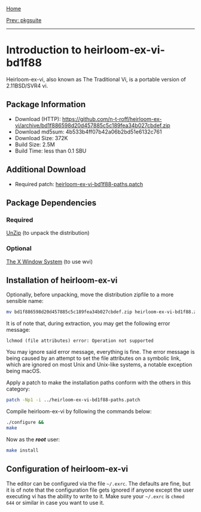 [Home](../)

[Prev: pkgsuite](./8-pkgsuite.md)

***

# Introduction to heirloom-ex-vi-bd1f88
Heirloom-ex-vi, also known as The Traditional Vi, is a portable version of 2.11BSD/SVR4 vi.

## Package Information
- Download (HTTP): https://github.com/n-t-roff/heirloom-ex-vi/archive/bd1f886598d20d457885c5c189fea34b027cbdef.zip
- Download md5sum: 4b533b4ff07b42a06b2bd51e6132c761
- Download Size: 372K
- Build Size: 2.5M
- Build Time: less than 0.1 SBU

## Additional Download
- Required patch: [heirloom-ex-vi-bd1f88-paths.patch](./patches/heirloom-ex-vi/heirloom-ex-vi-bd1f88-paths.patch)

## Package Dependencies
### Required
  [UnZip](https://www.linuxfromscratch.org/blfs/view/svn/general/unzip.html) (to unpack the distribution)

### Optional
  [The X Window System](https://www.linuxfromscratch.org/blfs/view/svn/x/installing.html) (to use wvi)

## Installation of heirloom-ex-vi
Optionally, before unpacking, move the distribution zipfile to a more sensible name:
```Bash
mv bd1f886598d20d457885c5c189fea34b027cbdef.zip heirloom-ex-vi-bd1f88.zip
```

It is of note that, during extraction, you may get the following error message:
```
lchmod (file attributes) error: Operation not supported
```
You may ignore said error message, everything is fine. The error message is being caused by an attempt
to set the file attributes on a symbolic link, which are ignored on most Unix and Unix-like systems, a
notable exception being macOS.

Apply a patch to make the installation paths conform with the others in this category:
```Bash
patch -Np1 -i ../heirloom-ex-vi-bd1f88-paths.patch
```

Compile heirloom-ex-vi by following the commands below:
```Bash
./configure &&
make
```

Now as the ***root*** user:
```Bash
make install
```

## Configuration of heirloom-ex-vi

The editor can be configured via the file ``~/.exrc``. The defaults are fine, but it is of note that
the configuration file gets ignored if anyone except the user executing vi has the ability to write
to it. Make sure your ``~/.exrc`` is ``chmod 644`` or similar in case you want to use it.
